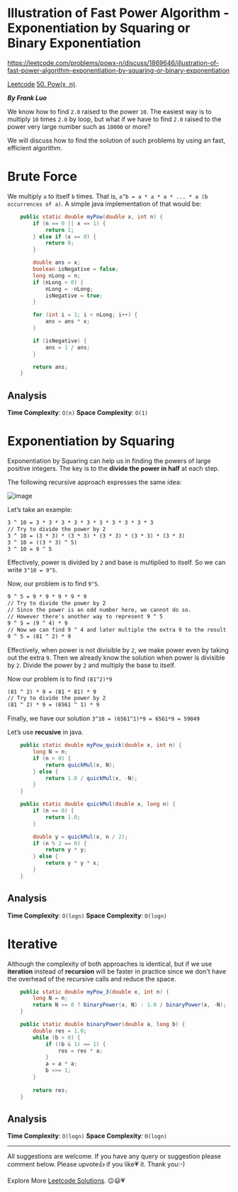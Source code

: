 # Illustration of Fast Power Algorithm - Exponentiation by Squaring or Binary Exponentiation

https://leetcode.com/problems/powx-n/discuss/1869646/illustration-of-fast-power-algorithm-exponentiation-by-squaring-or-binary-exponentiation

[Leetcode](https://leetcode.com/) [50. Pow(x, n)](https://leetcode.com/problems/powx-n/).

***By Frank Luo***

We know how to find `2.0` raised to the power `10`. The easiest way is to multiply `10` times `2.0` by loop, but what if we have to find `2.0` raised to the power very large number such as `10000` or more?

We will discuss how to find the solution of such problems by using an fast, efficient algorithm.

# Brute Force

We multiply `a` to itself `b` times. That is, `a^b = a * a * a * ... * a (b occurrences of a)`. A simple java implementation of that would be:

```java
    public static double myPow(double x, int n) {
        if (n == 0 || x == 1) {
            return 1;
        } else if (x == 0) {
            return 0;
        }

        double ans = x;
        boolean isNegative = false;
        long nLong = n;
        if (nLong < 0) {
            nLong = -nLong;
            isNegative = true;
        }

        for (int i = 1; i < nLong; i++) {
            ans = ans * x;
        }

        if (isNegative) {
            ans = 1 / ans;
        }

        return ans;
    }
```

## Analysis

**Time Complexity**: `O(n)`
**Space Complexity**: `O(1)`

# Exponentiation by Squaring

Exponentiation by Squaring can help us in finding the powers of large positive integers. The key is to the **divide the power in half** at each step.

The following recursive approach expresses the same idea:

![image](https://assets.leetcode.com/users/images/5d701889-93dc-4527-ad66-b1e006fe04d2_1647850762.2912784.png)

Let’s take an example:

```txt
3 ^ 10 = 3 * 3 * 3 * 3 * 3 * 3 * 3 * 3 * 3 * 3
// Try to divide the power by 2
3 ^ 10 = (3 * 3) * (3 * 3) * (3 * 3) * (3 * 3) * (3 * 3)
3 ^ 10 = ((3 * 3) ^ 5)
3 ^ 10 = 9 ^ 5
```

Effectively, power is divided by `2` and base is multiplied to itself. So we can write `3^10 = 9^5`.

Now, our problem is to find `9^5`.

```txt
9 ^ 5 = 9 * 9 * 9 * 9 * 9
// Try to divide the power by 2
// Since the power is an odd number here, we cannot do so.
// However there's another way to represent 9 ^ 5
9 ^ 5 = (9 ^ 4) * 9
// Now we can find 9 ^ 4 and later multiple the extra 9 to the result
9 ^ 5 = (81 ^ 2) * 9
```

Effectively, when power is not divisible by `2`, we make power even by taking out the extra `9`. Then we already know the solution when power is divisible by `2`. Divide the power by `2` and multiply the base to itself.

Now our problem is to find `(81^2)*9`

```txt
(81 ^ 2) * 9 = (81 * 81) * 9
// Try to divide the power by 2
(81 ^ 2) * 9 = (6561 ^ 1) * 9
```

Finally, we have our solution `3^10 = (6561^1)*9 = 6561*9 = 59049`

Let’s use **recusive** in java.

```java
    public static double myPow_quick(double x, int n) {
		long N = n;
		if (n > 0) {
            return quickMul(x, N);
        } else {
            return 1.0 / quickMul(x, -N);
        }
    }

    public static double quickMul(double x, long n) {
        if (n == 0) {
            return 1.0;
        }

        double y = quickMul(x, n / 2);
        if (n % 2 == 0) {
            return y * y;
        } else {
            return y * y * x;
        }
    }
```

## Analysis

**Time Complexity**: `O(logn)`
**Space Complexity**: `O(logn)`

# Iterative

Although the complexity of both approaches is identical, but if we use **iteration** instead of **recursion** will be faster in practice since we don't have the overhead of the recursive calls and reduce the space.

```java
    public static double myPow_3(double x, int n) {
        long N = n;
        return N >= 0 ? binaryPower(x, N) : 1.0 / binaryPower(x, -N);
    }

    public static double binaryPower(double a, long b) {
		double res = 1.0;
		while (b > 0) {
			if ((b & 1) == 1) {
				res = res * a;
			}
			a = a * a;
			b >>= 1;
		}
		
		return res;
	}
```

## Analysis

**Time Complexity**: `O(logn)`
**Space Complexity**: `O(logn)`

------------

All suggestions are welcome. 
If you have any query or suggestion please comment below.
Please upvote👍 if you like💗 it. Thank you:-)

Explore More [Leetcode Solutions](https://leetcode.com/discuss/general-discussion/1868912/My-Leetcode-Solutions-All-In-One). 😉😃💗

